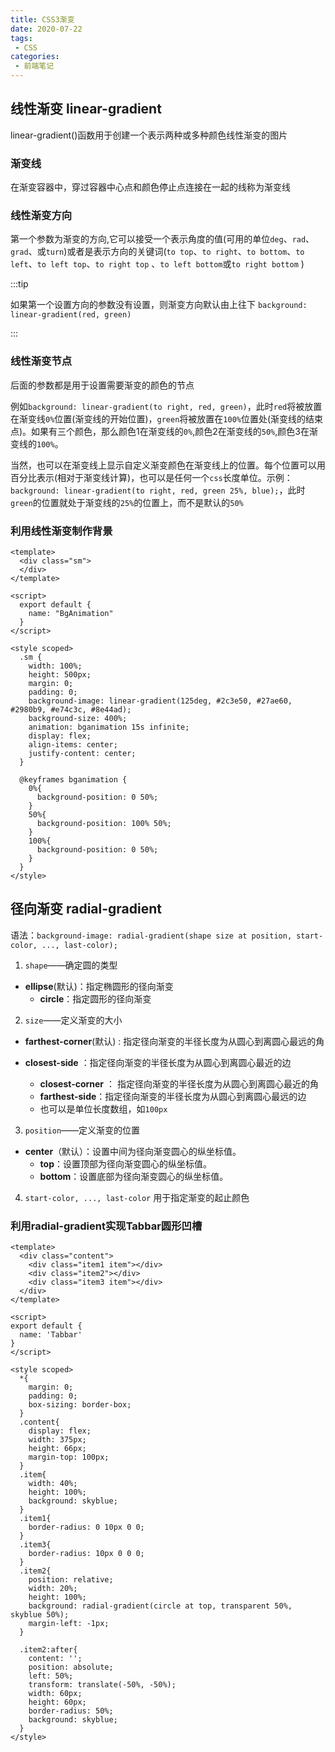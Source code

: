 ```yaml
---
title: CSS3渐变
date: 2020-07-22
tags:
 - CSS
categories:
 - 前端笔记
---
```


## 线性渐变 linear-gradient

linear-gradient()函数用于创建一个表示两种或多种颜色线性渐变的图片

### 渐变线

 在渐变容器中，穿过容器中心点和颜色停止点连接在一起的线称为渐变线

### 线性渐变方向

第一个参数为渐变的方向,它可以接受一个表示角度的值(可用的单位`deg`、`rad`、`grad`、或`turn`)或者是表示方向的关键词(`to top`、`to right`、`to bottom`、`to left`、`to left top`、`to right top` 、`to left bottom`或`to right bottom` )

:::tip

如果第一个设置方向的参数没有设置，则渐变方向默认由上往下	`background: linear-gradient(red, green)`

:::

### 线性渐变节点

后面的参数都是用于设置需要渐变的颜色的节点

例如`background: linear-gradient(to right, red, green)`，此时`red`将被放置在渐变线`0%`位置(渐变线的开始位置)，`green`将被放置在`100%`位置处(渐变线的结束点)。如果有三个颜色，那么颜色1在渐变线的`0%`,颜色2在渐变线的`50%`,颜色3在渐变线的`100%`。

当然，也可以在渐变线上显示自定义渐变颜色在渐变线上的位置。每个位置可以用百分比表示(相对于渐变线计算)，也可以是任何一个`css`长度单位。示例：`background: linear-gradient(to right, red, green 25%, blue);`，此时`green`的位置就处于渐变线的`25%`的位置上，而不是默认的`50%`

### 利用线性渐变制作背景
<bg-animation/>

```vue
<template>
  <div class="sm">
  </div>
</template>

<script>
  export default {
    name: "BgAnimation"
  }
</script>

<style scoped>
  .sm {
    width: 100%;
    height: 500px;
    margin: 0;
    padding: 0;
    background-image: linear-gradient(125deg, #2c3e50, #27ae60, #2980b9, #e74c3c, #8e44ad);
    background-size: 400%;
    animation: bganimation 15s infinite;
    display: flex;
    align-items: center;
    justify-content: center;
  }

  @keyframes bganimation {
    0%{
      background-position: 0 50%;
    }
    50%{
      background-position: 100% 50%;
    }
    100%{
      background-position: 0 50%;
    }
  }
</style>
```

## 径向渐变 radial-gradient

语法：`background-image: radial-gradient(shape size at position, start-color, ..., last-color);`

1. `shape`——确定圆的类型
* **ellipse**(默认)：指定椭圆形的径向渐变
   * **circle**：指定圆形的径向渐变
   
2. `size`——定义渐变的大小
* **farthest-corner**(默认) : 指定径向渐变的半径长度为从圆心到离圆心最远的角
   
* **closest-side** ：指定径向渐变的半径长度为从圆心到离圆心最近的边
   * **closest-corner** ： 指定径向渐变的半径长度为从圆心到离圆心最近的角
   *  **farthest-side**：指定径向渐变的半径长度为从圆心到离圆心最远的边
   * 也可以是单位长度数组，如`100px`
   
3. `position`——定义渐变的位置
* **center**（默认）：设置中间为径向渐变圆心的纵坐标值。
   * **top**：设置顶部为径向渐变圆心的纵坐标值。
   * **bottom**：设置底部为径向渐变圆心的纵坐标值。

4. `start-color, ..., last-color` 用于指定渐变的起止颜色

### 利用radial-gradient实现Tabbar圆形凹槽

<tab-bar/>

```vue
<template>
  <div class="content">
    <div class="item1 item"></div>
    <div class="item2"></div>
    <div class="item3 item"></div>
  </div>
</template>

<script>
export default {
  name: 'Tabbar'
}
</script>

<style scoped>
  *{
    margin: 0;
    padding: 0;
    box-sizing: border-box;
  }
  .content{
    display: flex;
    width: 375px;
    height: 66px;
    margin-top: 100px;
  }
  .item{
    width: 40%;
    height: 100%;
    background: skyblue;
  }
  .item1{
    border-radius: 0 10px 0 0;
  }
  .item3{
    border-radius: 10px 0 0 0; 
  }
  .item2{
    position: relative;
    width: 20%;
    height: 100%;
    background: radial-gradient(circle at top, transparent 50%, skyblue 50%);
    margin-left: -1px;
  }

  .item2:after{
    content: '';
    position: absolute;
    left: 50%;
    transform: translate(-50%, -50%);
    width: 60px;
    height: 60px;
    border-radius: 50%;
    background: skyblue;
  }
</style>
```

